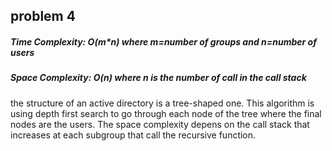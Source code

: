 
## problem 4
##### Time Complexity: O(m*n) where m=number of groups and n=number of users
##### Space Complexity: O(n) where n is the number of call in the call stack

the structure of an active directory is a tree-shaped one. This algorithm is using depth first search to go through each node of the tree where the final nodes are the users.
The space complexity depens on the call stack that increases at each subgroup that call the recursive function.